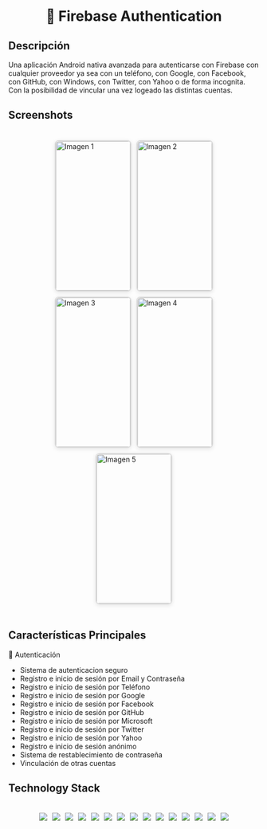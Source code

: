 <div align="center">
<h1 align="center">📱 Firebase Authentication</h1>
</div>

## Descripción

Una aplicación Android nativa avanzada para autenticarse con Firebase con cualquier proveedor ya sea con un teléfono, con Google, con Facebook, con GitHub, con Windows, con Twitter, con Yahoo o de forma incognita. Con la posibilidad de vincular una vez logeado las distintas cuentas.

## Screenshots

  <div style="display: flex; justify-content: center; align-items: center; flex-wrap: wrap; gap: 10px; padding: 20px;">
      <img src="https://imgur.com/ufu4sB2.png" alt="Imagen 1" style="width: 150px; height: 300px; border: 2px solid #ddd; border-radius: 8px; box-shadow: 0 2px 8px rgba(0,0,0,0.1);">
      <img src="https://imgur.com/jr0CUju.png" alt="Imagen 2" style="width: 150px; height: 300px; border: 2px solid #ddd; border-radius: 8px; box-shadow: 0 2px 8px rgba(0,0,0,0.1);">
      <img src="https://imgur.com/YzbIAc9.png" alt="Imagen 3" style="width: 150px; height: 300px; border: 2px solid #ddd; border-radius: 8px; box-shadow: 0 2px 8px rgba(0,0,0,0.1);">
      <img src="https://imgur.com/Ho55vaJ.png" alt="Imagen 4" style="width: 150px; height: 300px; border: 2px solid #ddd; border-radius: 8px; box-shadow: 0 2px 8px rgba(0,0,0,0.1);">
      <img src="https://imgur.com/oWUpzsQ.png" alt="Imagen 5" style="width: 150px; height: 300px; border: 2px solid #ddd; border-radius: 8px; box-shadow: 0 2px 8px rgba(0,0,0,0.1);">

  </div>

## Características Principales

📱 Autenticación

* Sistema de autenticacion seguro
* Registro e inicio de sesión por Email y Contraseña
* Registro e inicio de sesión por Teléfono
* Registro e inicio de sesión por Google
* Registro e inicio de sesión por Facebook
* Registro e inicio de sesión por GitHub
* Registro e inicio de sesión por Microsoft
* Registro e inicio de sesión por Twitter
* Registro e inicio de sesión por Yahoo
* Registro e inicio de sesión anónimo
* Sistema de restablecimiento de contraseña
* Vinculación de otras cuentas

## Technology Stack

<div style="display: flex; justify-content: center; align-items: center; flex-wrap: wrap; gap: 10px; padding: 20px;">

<img src="https://img.shields.io/badge/Kotlin-8A2BE2">
<img src="https://img.shields.io/badge/Jetpack%20Compose-8A2BE2">
<img src="https://img.shields.io/badge/Material%203-8A2BE2">

<img src="https://img.shields.io/badge/MVVM-8A2BE2">
<img src="https://img.shields.io/badge/Clean%20Architecture-8A2BE2">
<img src="https://img.shields.io/badge/Repository%20Pattern-8A2BE2">
<img src="https://img.shields.io/badge/Domain%20Pattern-8A2BE2">
<img src="https://img.shields.io/badge/Hilt%20Dagger-8A2BE2">

<img src="https://img.shields.io/badge/Kotlin%20Coroutines-8A2BE2">
<img src="https://img.shields.io/badge/StateFlow-8A2BE2">
<img src="https://img.shields.io/badge/Kotlin%20Gradle%20DSL-8A2BE2">
  
<img src="https://img.shields.io/badge/Firebase-8A2BE2">
<img src="https://img.shields.io/badge/Authentication-8A2BE2">  
<img src="https://img.shields.io/badge/Crashlytics-8A2BE2">

<img src="https://img.shields.io/badge/Claude%20AI-8A2BE2">

</div>
